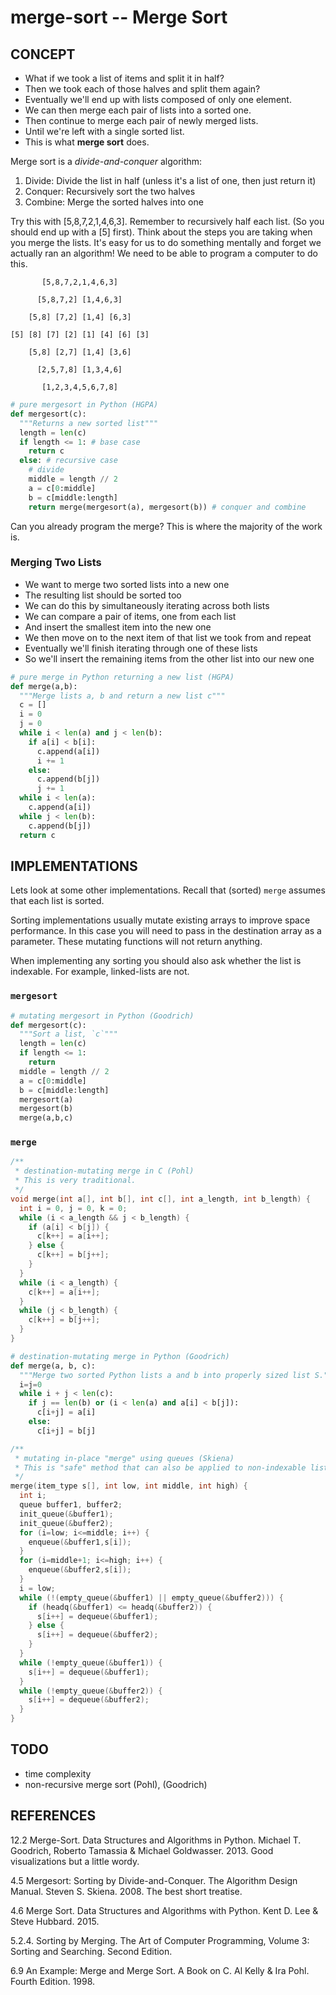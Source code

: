 merge-sort -- Merge Sort
========================

## CONCEPT

- What if we took a list of items and split it in half?
- Then we took each of those halves and split them again?
- Eventually we'll end up with lists composed of only one element.
- We can then merge each pair of lists into a sorted one.
- Then continue to merge each pair of newly merged lists.
- Until we're left with a single sorted list.
- This is what **merge sort** does.

Merge sort is a _divide-and-conquer_ algorithm:
1. Divide: Divide the list in half (unless it's a list of one, then just return it)
2. Conquer: Recursively sort the two halves
3. Combine: Merge the sorted halves into one

Try this with [5,8,7,2,1,4,6,3].
Remember to recursively half each list.
(So you should end up with a [5] first).
Think about the steps you are taking when you merge the lists.
It's easy for us to do something mentally and forget we actually ran an algorithm!
We need to be able to program a computer to do this.

```
       [5,8,7,2,1,4,6,3]

      [5,8,7,2] [1,4,6,3]

    [5,8] [7,2] [1,4] [6,3]

[5] [8] [7] [2] [1] [4] [6] [3]

    [5,8] [2,7] [1,4] [3,6]

      [2,5,7,8] [1,3,4,6]

       [1,2,3,4,5,6,7,8]
```

```python
# pure mergesort in Python (HGPA)
def mergesort(c):
  """Returns a new sorted list"""
  length = len(c)
  if length <= 1: # base case
    return c
  else: # recursive case
    # divide
    middle = length // 2
    a = c[0:middle]
    b = c[middle:length]
    return merge(mergesort(a), mergesort(b)) # conquer and combine
```

Can you already program the merge?
This is where the majority of the work is.

### Merging Two Lists

- We want to merge two sorted lists into a new one
- The resulting list should be sorted too
- We can do this by simultaneously iterating across both lists
- We can compare a pair of items, one from each list
- And insert the smallest item into the new one
- We then move on to the next item of that list we took from and repeat
- Eventually we'll finish iterating through one of these lists
- So we'll insert the remaining items from the other list into our new one

```python
# pure merge in Python returning a new list (HGPA)
def merge(a,b):
  """Merge lists a, b and return a new list c"""
  c = []
  i = 0
  j = 0
  while i < len(a) and j < len(b):
    if a[i] < b[i]:
      c.append(a[i])
      i += 1
    else:
      c.append(b[j])
      j += 1
  while i < len(a):
    c.append(a[i])
  while j < len(b):
    c.append(b[j])
  return c
```

## IMPLEMENTATIONS

Lets look at some other implementations.
Recall that (sorted) `merge` assumes that each list is sorted.

Sorting implementations usually mutate existing arrays to improve space performance.
In this case you will need to pass in the destination array as a parameter.
These mutating functions will not return anything.

When implementing any sorting you should also ask whether the list is indexable.
For example, linked-lists are not.

### `mergesort`

```python
# mutating mergesort in Python (Goodrich)
def mergesort(c):
  """Sort a list, `c`"""
  length = len(c)
  if length <= 1:
    return
  middle = length // 2
  a = c[0:middle]
  b = c[middle:length]
  mergesort(a)
  mergesort(b)
  merge(a,b,c)
```

### `merge`

```c
/**
 * destination-mutating merge in C (Pohl)
 * This is very traditional.
 */
void merge(int a[], int b[], int c[], int a_length, int b_length) {
  int i = 0, j = 0, k = 0;
  while (i < a_length && j < b_length) {
    if (a[i] < b[j]) {
      c[k++] = a[i++];
    } else {
      c[k++] = b[j++];
    }
  }
  while (i < a_length) {
    c[k++] = a[i++];
  }
  while (j < b_length) {
    c[k++] = b[j++];
  }
}
```

```python
# destination-mutating merge in Python (Goodrich)
def merge(a, b, c):
  """Merge two sorted Python lists a and b into properly sized list S."""
  i=j=0
  while i + j < len(c):
    if j == len(b) or (i < len(a) and a[i] < b[j]):
      c[i+j] = a[i]
    else:
      c[i+j] = b[j]
```

```c
/**
 * mutating in-place "merge" using queues (Skiena)
 * This is "safe" method that can also be applied to non-indexable lists.
 */
merge(item_type s[], int low, int middle, int high) {
  int i;
  queue buffer1, buffer2;
  init_queue(&buffer1);
  init_queue(&buffer2);
  for (i=low; i<=middle; i++) {
    enqueue(&buffer1,s[i]);
  }
  for (i=middle+1; i<=high; i++) {
    enqueue(&buffer2,s[i]);
  }
  i = low;
  while (!(empty_queue(&buffer1) || empty_queue(&buffer2))) {
    if (headq(&buffer1) <= headq(&buffer2)) {
      s[i++] = dequeue(&buffer1);
    } else {
      s[i++] = dequeue(&buffer2);
    }
  }
  while (!empty_queue(&buffer1)) {
    s[i++] = dequeue(&buffer1);
  }
  while (!empty_queue(&buffer2)) {
    s[i++] = dequeue(&buffer2);
  }
}
```

## TODO

- time complexity
- non-recursive merge sort (Pohl), (Goodrich)

## REFERENCES

12.2 Merge-Sort. Data Structures and Algorithms in Python. Michael T. Goodrich, Roberto Tamassia & Michael Goldwasser. 2013.
Good visualizations but a little wordy.

4.5 Mergesort: Sorting by Divide-and-Conquer. The Algorithm Design Manual. Steven S. Skiena. 2008. The best short treatise.

4.6 Merge Sort. Data Structures and Algorithms with Python. Kent D. Lee & Steve Hubbard. 2015.

5.2.4. Sorting by Merging. The Art of Computer Programming, Volume 3: Sorting and Searching. Second Edition.

6.9 An Example: Merge and Merge Sort. A Book on C. Al Kelly & Ira Pohl. Fourth Edition. 1998.
